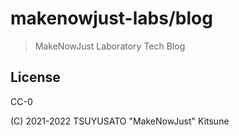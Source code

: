 # makenowjust-labs/blog

> MakeNowJust Laboratory Tech Blog

## License

CC-0

(C) 2021-2022 TSUYUSATO "MakeNowJust" Kitsune
